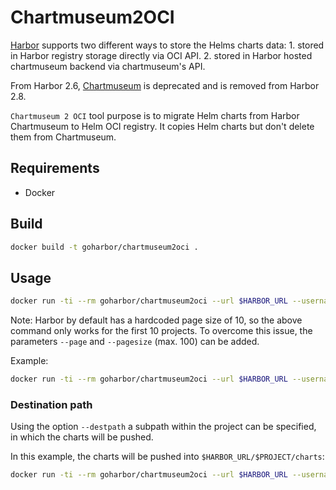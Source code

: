 # Chartmuseum2OCI

[Harbor](https://github.com/goharbor/harbor) supports two different ways to store the Helms charts data:
    1. stored in Harbor registry storage directly via OCI API.
    2. stored in Harbor hosted chartmuseum backend via chartmuseum's API.

From Harbor 2.6, [Chartmuseum](https://github.com/helm/chartmuseum) is deprecated and is removed from Harbor 2.8.

`Chartmuseum 2 OCI` tool purpose is to migrate Helm charts from Harbor Chartmuseum to Helm OCI registry.
It copies Helm charts but don't delete them from Chartmuseum.

## Requirements

- Docker

## Build

```bash
docker build -t goharbor/chartmuseum2oci .
```

## Usage

```bash
docker run -ti --rm goharbor/chartmuseum2oci --url $HARBOR_URL --username $HARBOR_USER --password $HARBOR_PASSWORD
```

Note: Harbor by default has a hardcoded page size of 10, so the above command only works for the first 10 projects.
To overcome this issue, the parameters `--page` and `--pagesize` (max. 100) can be added.

Example:
```bash
docker run -ti --rm goharbor/chartmuseum2oci --url $HARBOR_URL --username $HARBOR_USER --password $HARBOR_PASSWORD --page 2 --pagesize 50
```

### Destination path

Using the option `--destpath` a subpath within the project can be specified, in which the charts will be pushed.

In this example, the charts will be pushed into `$HARBOR_URL/$PROJECT/charts`:
```bash
docker run -ti --rm goharbor/chartmuseum2oci --url $HARBOR_URL --username $HARBOR_USER --password $HARBOR_PASSWORD --destpath /charts
```
